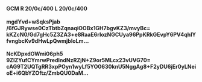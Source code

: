 #### GCM R 20/0c/400 L 20/0c/400
**mgdYvd+wSqksPjab**<br/>**/6fGJRywse0CzTbtbZqnaqiOOBx1GH7bgvKZ3/mvyBc=**<br/>**kKZcN0/Gd7gHc5Z3ZA3+e8RaaE6rlozNGCUya96PpKRkGEvpY6PV4qhlYfvngbcKv9dHwLpQwmjbIoLm...**<br/><br/>
**NcKDpxdOWmi06ph5**<br/>**9ZlZYufCYmrwPredIndNzRZjN+Z9or5MLcx23vUVG70=**<br/>**cAG9T2UQTgRR3xpPOyn1wyLf5YO0630knU5NggAg8+F2yDU6jEr0yLNeioE+i6QbYZOftz/ZmbQU0DaM...**